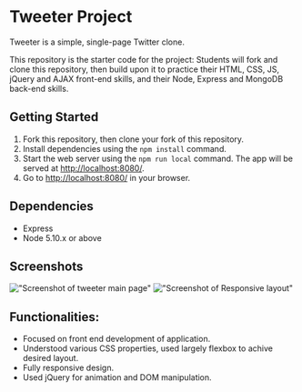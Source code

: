 # Tweeter Project

Tweeter is a simple, single-page Twitter clone.

This repository is the starter code for the project: Students will fork and clone this repository, then build upon it to practice their HTML, CSS, JS, jQuery and AJAX front-end skills, and their Node, Express and MongoDB back-end skills.

## Getting Started

1. Fork this repository, then clone your fork of this repository.
2. Install dependencies using the `npm install` command.
3. Start the web server using the `npm run local` command. The app will be served at <http://localhost:8080/>.
4. Go to <http://localhost:8080/> in your browser.

## Dependencies

- Express
- Node 5.10.x or above

## Screenshots
!["Screenshot of tweeter main page"]("https://github.com/Sushant-ABdigital/tweeter/blob/master/docs/Responsive%20Image.png")
!["Screenshot of Responsive layout"]("https://github.com/Sushant-ABdigital/tweeter/blob/master/docs/Tweeter%20Main%20page.png")

## Functionalities:

- Focused on front end development of application.
- Understood various CSS properties, used largely flexbox to achive desired layout.
- Fully responsive design.
- Used jQuery for animation and DOM manipulation.
